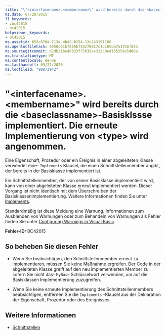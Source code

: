 ```yaml
---
title: "\"<interfacename>.<membername>\" wird bereits durch die <baseclassname>-Basisklssse implementiert. Die erneute Implementierung von <type> wird angenommen."
ms.date: 07/20/2015
f1_keywords:
- vbc42015
- bc42015
helpviewer_keywords:
- BC42015
ms.assetid: 658c070a-113e-4bd8-b294-12c243191160
ms.openlocfilehash: 4056c61bf6556f54276817c1c105ba7a17b6fd5a
ms.sourcegitcommit: d2db216e46323f73b32ae312c9e4135258e5d68e
ms.translationtype: MT
ms.contentlocale: de-DE
ms.lasthandoff: 09/22/2020
ms.locfileid: "90873942"
---
```

# <a name="interfacenamemembername-is-already-implemented-by-the-base-class-baseclassname-re-implementation-of-type-assumed"></a>"\<interfacename>.\<membername>" wird bereits durch die \<baseclassname>-Basisklssse implementiert. Die erneute Implementierung von \<type> wird angenommen.

Eine Eigenschaft, Prozedur oder ein Ereignis in einer abgeleiteten Klasse verwendet eine- `Implements` Klausel, die einen Schnittstellenmember angibt, der bereits in der Basisklasse implementiert ist.  
  
 Ein Schnittstellenmember, der von seiner Basisklasse implementiert wird, kann von einer abgeleiteten Klasse erneut implementiert werden. Dieser Vorgang ist nicht identisch mit dem Überschreiben der Basisklassenimplementierung. Weitere Informationen finden Sie unter [Implements](../statements/implements-clause.md).  
  
 Standardmäßig ist diese Meldung eine Warnung. Informationen zum Ausblenden von Warnungen oder zum Behandeln von Warnungen als Fehler finden Sie unter [Configuring Warnings in Visual Basic](/visualstudio/ide/configuring-warnings-in-visual-basic).  
  
 **Fehler-ID:** BC42015  
  
## <a name="to-correct-this-error"></a>So beheben Sie diesen Fehler  
  
- Wenn Sie beabsichtigen, den Schnittstellenmember erneut zu implementieren, müssen Sie keine Maßnahme ergreifen. Der Code in der abgeleiteten Klasse greift auf den neu implementierten Member zu, sofern Sie nicht das- `MyBase` Schlüsselwort verwenden, um auf die Basisklassen Implementierung zuzugreifen.  
  
- Wenn Sie keine erneute Implementierung des Schnittstellenmembers beabsichtigen, entfernen Sie die `Implements` -Klausel aus der Deklaration der Eigenschaft, Prozedur oder des Ereignisses.  
  
## <a name="see-also"></a>Weitere Informationen

- [Schnittstellen](../../programming-guide/language-features/interfaces/index.md)
